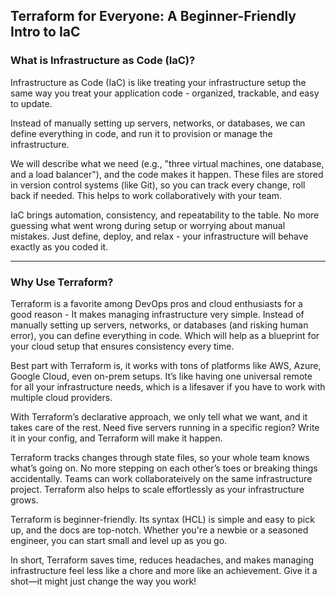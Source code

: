 ## Terraform for Everyone: A Beginner-Friendly Intro to IaC

### What is Infrastructure as Code (IaC)?

Infrastructure as Code (IaC) is like treating your infrastructure setup the same way you treat your application code - organized, trackable, and easy to update. 

Instead of manually setting up servers, networks, or databases, we can define everything in code, and run it to provision or manage the infrastructure.

We will describe what we need (e.g., "three virtual machines, one database, and a load balancer"), and the code makes it happen. These files are stored in version control systems (like Git), so you can track every change, roll back if needed. This helps to work collaboratively with your team.

IaC brings automation, consistency, and repeatability to the table. No more guessing what went wrong during setup or worrying about manual mistakes. Just define, deploy, and relax - your infrastructure will behave exactly as you coded it.

---

### Why Use Terraform?

Terraform is a favorite among DevOps pros and cloud enthusiasts for a good reason - It makes managing infrastructure very simple. Instead of manually setting up servers, networks, or databases (and risking human error), you can define everything in code. Which will help as a blueprint for your cloud setup that ensures consistency every time.

Best part with Terraform is, it works with tons of platforms like AWS, Azure, Google Cloud, even on-prem setups. It’s like having one universal remote for all your infrastructure needs, which is a lifesaver if you have to work with multiple cloud providers.

With Terraform’s declarative approach, we only tell what we want, and it takes care of the rest. Need five servers running in a specific region? Write it in your config, and Terraform will make it happen.

Terraform tracks changes through state files, so your whole team knows what’s going on. No more stepping on each other’s toes or breaking things accidentally. Teams can work collaborateively on the same infrastructure project.  Terraform also helps to scale effortlessly as your infrastructure grows.

Terraform is beginner-friendly. 
Its syntax (HCL) is simple and easy to pick up, and the docs are top-notch. Whether you're a newbie or a seasoned engineer, you can start small and level up as you go.

In short, Terraform saves time, reduces headaches, and makes managing infrastructure feel less like a chore and more like an achievement. Give it a shot—it might just change the way you work!
